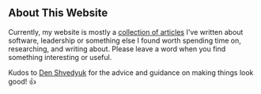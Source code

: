 ## About This Website

Currently, my website is mostly a [collection of articles](/) I've written about software, leadership or something else I found worth spending time on, researching, and writing about. Please leave a word when you find something interesting or useful.

Kudos to [Den Shvedyuk](https://www.behance.net/denjackson2f89) for the advice and guidance on making things look good! 👍
